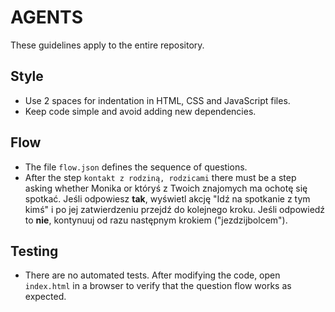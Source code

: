 # AGENTS

These guidelines apply to the entire repository.

## Style
- Use 2 spaces for indentation in HTML, CSS and JavaScript files.
- Keep code simple and avoid adding new dependencies.

## Flow
- The file `flow.json` defines the sequence of questions.
- After the step `kontakt z rodziną, rodzicami` there must be a step asking
  whether Monika or któryś z Twoich znajomych ma ochotę się spotkać. Jeśli
  odpowiesz **tak**, wyświetl akcję "Idź na spotkanie z tym kimś" i po
  jej zatwierdzeniu przejdź do kolejnego kroku. Jeśli odpowiedź to **nie**,
  kontynuuj od razu następnym krokiem ("jezdzijbolcem").

## Testing
- There are no automated tests. After modifying the code, open `index.html` in a browser to verify that the question flow works as expected.
